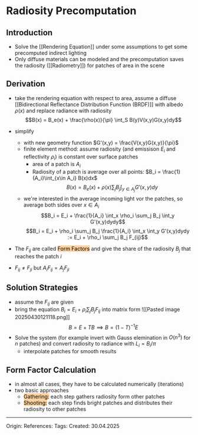 # Radiosity Precomputation
## Introduction

- Solve the [[Rendering Equation]] under some assumptions to get some precomputed indirect lighting
- Only diffuse materials can be modeled and the precomputation saves the radiosity ([[Radiometry]]) for patches of area in the scene

## Derivation

- take the rendering equation with respect to area, assume a diffuse [[Bidirectional Reflectance Distribution Function (BRDF)]] with albedo $\rho(x)$ and replace radiance with radiosity
$$B(x) = B_e(x) + \frac{\rho(x)}{\pi} \int_S B(y)V(x,y)G(x,y)dy$$

- simplify 
	- with new geometry function $G'(x,y) = \frac{V(x,y)G(x,y)}{\pi}$
	- finite element method: assume radiosity (and emissison $E_i$ and reflectivity $\rho_i$) is constant over surface patches 
		- area of a patch is $A_i$
		- Radiosity of a patch is average over all points: $B_i = \frac{1}{A_i}\int_{x\in A_i} B(x)dx$
$$B(x) = B_e(x) + \rho(x) \sum_j B_j \int_{y\in A_j} G'(x,y)dy$$
	- we're interested in the average incoming light vor the patches, so average both sides over $x \in A_i$
$$B_i = E_i + \frac{1}{A_i} \int_x \rho_i \sum_j B_j \int_y G'(x,y)dydy$$
$$B_i = E_i + \rho_i \sum_j B_j \frac{1}{A_i} \int_x \int_y G'(x,y)dydy := E_i + \rho_i \sum_j B_j F_{ij}$$
- The $F_{ij}$ are called <mark style="background: #FFB86CA6;">Form Factors</mark> and give the share of the radiosity $B_j$ that reaches the patch $i$
- $F_{ij} \neq F_{ji}$ but $A_i F_{ij} = A_j F_{ji}$

## Solution Strategies

- assume the $F_{ij}$ are given
- bring the equation $B_i = E_i + \rho_i \sum_j B_j F_{ij}$ into matrix form
![[Pasted image 20250430121118.png]]
$$B = E + TB \implies B = (1-T)^{-1} E$$
- Solve the system (for example invert with Gauss elemination in $O(n^3)$ for $n$ patches) and convert radiosity to radiance with $L_i = B_i / \pi$
	- interpolate patches for smooth results

## Form Factor Calculation

- in almost all cases, they have to be calculated numerically (iterations)
- two basic approaches
	- <mark style="background: #FFB86CA6;">Gathering:</mark> each step gathers radiosity form other patches
	- <mark style="background: #FFB86CA6;">Shooting:</mark> each step finds bright patches and distributes their radiosity to other patches

---

Origin: 
References: 
Tags: 
Created: 30.04.2025

